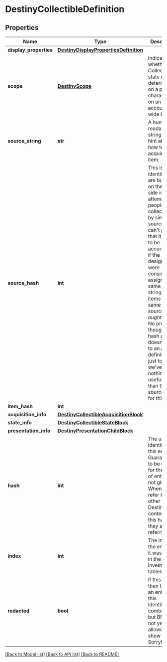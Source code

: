 # DestinyCollectibleDefinition

## Properties
Name | Type | Description | Notes
------------ | ------------- | ------------- | -------------
**display_properties** | [**DestinyDisplayPropertiesDefinition**](DestinyDisplayPropertiesDefinition.md) |  | [optional] 
**scope** | [**DestinyScope**](DestinyScope.md) | Indicates whether this Collectible&#39;s state is determined on a per-character or on an account-wide basis. | [optional] 
**source_string** | **str** | A human readable string for a hint about how to acquire the item. | [optional] 
**source_hash** | **int** | This is a hash identifier we are building on the BNet side in an attempt to let people group collectibles by similar sources.  I can&#39;t promise that it&#39;s going to be 100% accurate, but if the designers were consistent in assigning the same source strings to items with the same sources, it *ought to* be. No promises though.  This hash also doesn&#39;t relate to an actual definition, just to note: we&#39;ve got nothing useful other than the source string for this data. | [optional] 
**item_hash** | **int** |  | [optional] 
**acquisition_info** | [**DestinyCollectibleAcquisitionBlock**](DestinyCollectibleAcquisitionBlock.md) |  | [optional] 
**state_info** | [**DestinyCollectibleStateBlock**](DestinyCollectibleStateBlock.md) |  | [optional] 
**presentation_info** | [**DestinyPresentationChildBlock**](DestinyPresentationChildBlock.md) |  | [optional] 
**hash** | **int** | The unique identifier for this entity. Guaranteed to be unique for the type of entity, but not globally.  When entities refer to each other in Destiny content, it is this hash that they are referring to. | [optional] 
**index** | **int** | The index of the entity as it was found in the investment tables. | [optional] 
**redacted** | **bool** | If this is true, then there is an entity with this identifier/type combination, but BNet is not yet allowed to show it. Sorry! | [optional] 

[[Back to Model list]](../README.md#documentation-for-models) [[Back to API list]](../README.md#documentation-for-api-endpoints) [[Back to README]](../README.md)


